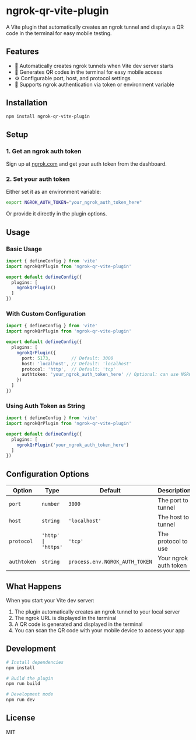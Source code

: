 # ngrok-qr-vite-plugin

A Vite plugin that automatically creates an ngrok tunnel and displays a QR code in the terminal for easy mobile testing.

## Features

- 🔗 Automatically creates ngrok tunnels when Vite dev server starts
- 📱 Generates QR codes in the terminal for easy mobile access
- ⚙️ Configurable port, host, and protocol settings
- 🔐 Supports ngrok authentication via token or environment variable

## Installation

```bash
npm install ngrok-qr-vite-plugin
```

## Setup

### 1. Get an ngrok auth token

Sign up at [ngrok.com](https://ngrok.com) and get your auth token from the dashboard.

### 2. Set your auth token

Either set it as an environment variable:
```bash
export NGROK_AUTH_TOKEN="your_ngrok_auth_token_here"
```

Or provide it directly in the plugin options.

## Usage

### Basic Usage

```typescript
import { defineConfig } from 'vite'
import ngrokQrPlugin from 'ngrok-qr-vite-plugin'

export default defineConfig({
  plugins: [
    ngrokQrPlugin()
  ]
})
```

### With Custom Configuration

```typescript
import { defineConfig } from 'vite'
import ngrokQrPlugin from 'ngrok-qr-vite-plugin'

export default defineConfig({
  plugins: [
    ngrokQrPlugin({
      port: 5173,        // Default: 3000
      host: 'localhost', // Default: 'localhost'
      protocol: 'http',  // Default: 'tcp'
      authtoken: 'your_ngrok_auth_token_here' // Optional: can use NGROK_AUTH_TOKEN env var
    })
  ]
})
```

### Using Auth Token as String

```typescript
import { defineConfig } from 'vite'
import ngrokQrPlugin from 'ngrok-qr-vite-plugin'

export default defineConfig({
  plugins: [
    ngrokQrPlugin('your_ngrok_auth_token_here')
  ]
})
```

## Configuration Options

| Option | Type | Default | Description |
|--------|------|---------|-------------|
| `port` | `number` | `3000` | The port to tunnel |
| `host` | `string` | `'localhost'` | The host to tunnel |
| `protocol` | `'http' \| 'https'` | `'tcp'` | The protocol to use |
| `authtoken` | `string` | `process.env.NGROK_AUTH_TOKEN` | Your ngrok auth token |

## What Happens

When you start your Vite dev server:

1. The plugin automatically creates an ngrok tunnel to your local server
2. The ngrok URL is displayed in the terminal
3. A QR code is generated and displayed in the terminal
4. You can scan the QR code with your mobile device to access your app

## Development

```bash
# Install dependencies
npm install

# Build the plugin
npm run build

# Development mode
npm run dev
```

## License

MIT 
